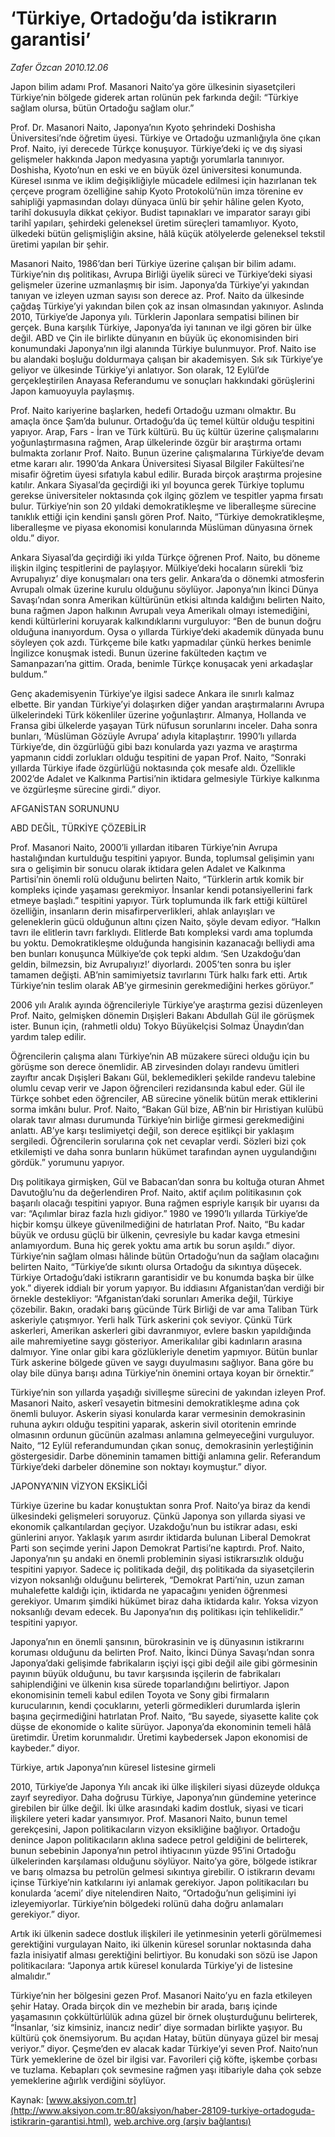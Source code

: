 # ‘Türkiye, Ortadoğu’da istikrarın garantisi’

*Zafer Özcan 2010.12.06*

<font class="agenda2NewsSpot">
 Japon bilim adamı Prof. Masanori Naito’ya göre ülkesinin siyasetçileri Türkiye’nin bölgede giderek artan rolünün pek farkında değil: “Türkiye sağlam olursa, bütün Ortadoğu sağlam olur.”
</font>
<font class="newsDetail">
 <p>
  <p class="MsoNormal">
   Prof. Dr. Masanori Naito, Japonya’nın Kyoto şehrindeki Doshisha Üniversitesi’nde öğretim üyesi. Türkiye ve Ortadoğu uzmanlığıyla öne çıkan Prof. Naito, iyi derecede Türkçe konuşuyor. Türkiye’deki iç ve dış siyasi gelişmeler hakkında Japon medyasına yaptığı yorumlarla tanınıyor. Doshisha, Kyoto’nun en eski ve en büyük özel üniversitesi konumunda. Küresel ısınma ve iklim değişikliğiyle mücadele edilmesi için hazırlanan tek çerçeve program özelliğine sahip Kyoto Protokolü’nün imza törenine ev sahipliği yapmasından dolayı dünyaca ünlü bir şehir hâline gelen Kyoto, tarihî dokusuyla dikkat çekiyor. Budist tapınakları ve imparator sarayı gibi tarihî yapıları, şehirdeki geleneksel üretim süreçleri tamamlıyor. Kyoto, ülkedeki bütün gelişmişliğin aksine, hâlâ küçük atölyelerde geleneksel tekstil üretimi yapılan bir şehir.
  </p>
  <p class="MsoNormal">
   Masanori Naito, 1986’dan beri Türkiye üzerine çalışan bir bilim adamı. Türkiye’nin dış politikası, Avrupa Birliği üyelik süreci ve Türkiye’deki siyasi gelişmeler üzerine uzmanlaşmış bir isim. Japonya’da Türkiye’yi yakından tanıyan ve izleyen uzman sayısı son derece az. Prof. Naito da ülkesinde çağdaş Türkiye’yi yakından bilen çok az insan olmasından yakınıyor. Aslında 2010, Türkiye’de Japonya yılı. Türklerin Japonlara sempatisi bilinen bir gerçek. Buna karşılık Türkiye, Japonya’da iyi tanınan ve ilgi gören bir ülke değil. ABD ve Çin ile birlikte dünyanın en büyük üç ekonomisinden biri konumundaki Japonya’nın ilgi alanında Türkiye bulunmuyor. Prof. Naito ise bu alandaki boşluğu doldurmaya çalışan bir akademisyen. Sık sık Türkiye’ye geliyor ve ülkesinde Türkiye’yi anlatıyor. Son olarak, 12 Eylül’de gerçekleştirilen Anayasa Referandumu ve sonuçları hakkındaki görüşlerini Japon kamuoyuyla paylaşmış.
  </p>
  <p class="MsoNormal">
   Prof. Naito kariyerine başlarken, hedefi Ortadoğu uzmanı olmaktır. Bu amaçla önce Şam’da bulunur. Ortadoğu’da üç temel kültür olduğu tespitini yapıyor. Arap, Fars - İran ve Türk kültürü. Bu üç kültür üzerine çalışmalarını yoğunlaştırmasına rağmen, Arap ülkelerinde özgür bir araştırma ortamı bulmakta zorlanır Prof. Naito. Bunun üzerine çalışmalarına Türkiye’de devam etme kararı alır. 1990’da Ankara Üniversitesi Siyasal Bilgiler Fakültesi’ne misafir öğretim üyesi sıfatıyla kabul edilir. Burada birçok araştırma projesine katılır. Ankara Siyasal’da geçirdiği iki yıl boyunca gerek Türkiye toplumu gerekse üniversiteler noktasında çok ilginç gözlem ve tespitler yapma fırsatı bulur. Türkiye’nin son 20 yıldaki demokratikleşme ve liberalleşme sürecine tanıklık ettiği için kendini şanslı gören Prof. Naito, “Türkiye demokratikleşme, liberalleşme ve piyasa ekonomisi konularında Müslüman dünyasına örnek oldu.” diyor.
   <span>
   </span>
  </p>
  <p class="MsoNormal">
   Ankara Siyasal’da geçirdiği iki yılda Türkçe öğrenen Prof. Naito, bu döneme ilişkin ilginç tespitlerini de paylaşıyor. Mülkiye’deki hocaların sürekli ‘biz Avrupalıyız’ diye konuşmaları ona ters gelir. Ankara’da o dönemki atmosferin Avrupalı olmak üzerine kurulu olduğunu söylüyor. Japonya’nın İkinci Dünya Savaşı’ndan sonra Amerikan kültürünün etkisi altında kaldığını belirten Naito, buna rağmen Japon halkının Avrupalı veya Amerikalı olmayı istemediğini, kendi kültürlerini koruyarak kalkındıklarını vurguluyor: “Ben de bunun doğru olduğuna inanıyordum. Oysa o yıllarda Türkiye’deki akademik dünyada bunu söyleyen çok azdı. Türkçeme bile katkı yapmadılar çünkü herkes benimle İngilizce konuşmak istedi. Bunun üzerine fakülteden kaçtım ve Samanpazarı’na gittim. Orada, benimle Türkçe konuşacak yeni arkadaşlar buldum.”
  </p>
  <p class="MsoNormal">
   Genç akademisyenin Türkiye’ye ilgisi sadece Ankara ile sınırlı kalmaz elbette. Bir yandan Türkiye’yi dolaşırken diğer yandan araştırmalarını Avrupa ülkelerindeki Türk kökenliler üzerine yoğunlaştırır. Almanya, Hollanda ve Fransa gibi ülkelerde yaşayan Türk nüfusun sorunlarını inceler. Daha sonra bunları, ‘Müslüman Gözüyle Avrupa’ adıyla kitaplaştırır. 1990’lı yıllarda Türkiye’de, din özgürlüğü gibi bazı konularda yazı yazma ve araştırma yapmanın ciddi zorlukları olduğu tespitini de yapan Prof. Naito, “Sonraki yıllarda Türkiye ifade özgürlüğü noktasında çok mesafe aldı. Özellikle 2002’de Adalet ve Kalkınma Partisi’nin iktidara gelmesiyle Türkiye kalkınma ve özgürleşme sürecine girdi.” diyor.
   <span>
   </span>
  </p>
  <p class="MsoNormal">
   AFGANİSTAN SORUNUNU
  </p>
  <p class="MsoNormal">
   ABD DEĞİL, TÜRKİYE ÇÖZEBİLİR
  </p>
  <p class="MsoNormal">
   Prof. Masanori Naito, 2000’li yıllardan itibaren Türkiye’nin Avrupa hastalığından kurtulduğu tespitini yapıyor. Bunda, toplumsal gelişimin yanı sıra o gelişimin bir sonucu olarak iktidara gelen Adalet ve Kalkınma Partisi’nin önemli rolü olduğunu belirten Naito, “Türklerin artık komik bir kompleks içinde yaşaması gerekmiyor. İnsanlar kendi potansiyellerini fark etmeye başladı.” tespitini yapıyor. Türk toplumunda ilk fark ettiği kültürel özelliğin, insanların derin misafirperverlikleri, ahlak anlayışları ve geleneklerin gücü olduğunun altını çizen Naito, şöyle devam ediyor. “Halkın tavrı ile elitlerin tavrı farklıydı. Elitlerde Batı kompleksi vardı ama toplumda bu yoktu. Demokratikleşme olduğunda hangisinin kazanacağı belliydi ama ben bunları konuşunca Mülkiye’de çok tepki aldım. ‘Sen Uzakdoğu’dan geldin, bilmezsin, biz Avrupalıyız!’ diyorlardı. 2005’ten sonra bu işler tamamen değişti. AB’nin samimiyetsiz tavırlarını Türk halkı fark etti. Artık Türkiye’nin teslim olarak AB’ye girmesinin gerekmediğini herkes görüyor.”
  </p>
  <p class="MsoNormal">
   2006 yılı Aralık ayında öğrencileriyle Türkiye’ye araştırma gezisi düzenleyen Prof. Naito, gelmişken dönemin Dışişleri Bakanı Abdullah Gül ile görüşmek ister. Bunun için, (rahmetli oldu) Tokyo Büyükelçisi Solmaz Ünaydın’dan yardım talep edilir.
  </p>
  <p class="MsoNormal">
   Öğrencilerin çalışma alanı Türkiye’nin AB müzakere süreci olduğu için bu görüşme son derece önemlidir. AB zirvesinden dolayı randevu ümitleri zayıftır ancak Dışişleri Bakanı Gül, beklemedikleri şekilde randevu talebine olumlu cevap verir ve Japon öğrencileri rezidansında kabul eder. Gül ile Türkçe sohbet eden öğrenciler, AB sürecine yönelik bütün merak ettiklerini sorma imkânı bulur. Prof. Naito, “Bakan Gül bize, AB’nin bir Hıristiyan kulübü olarak tavır alması durumunda Türkiye’nin birliğe girmesi gerekmediğini anlattı. AB’ye karşı teslimiyetçi değil, son derece eşitlikçi bir yaklaşım sergiledi. Öğrencilerin sorularına çok net cevaplar verdi. Sözleri bizi çok etkilemişti ve daha sonra bunların hükümet tarafından aynen uygulandığını gördük.” yorumunu yapıyor.
   <span>
   </span>
  </p>
  <p class="MsoNormal">
   Dış politikaya girmişken, Gül ve Babacan’dan sonra bu koltuğa oturan Ahmet Davutoğlu’nu da değerlendiren Prof. Naito, aktif açılım politikasının çok başarılı olacağı tespitini yapıyor. Buna rağmen espriyle karışık bir uyarısı da var: “Açılımlar biraz fazla hızlı gidiyor.” 1980 ve 1990’lı yıllarda Türkiye’de hiçbir komşu ülkeye güvenilmediğini de hatırlatan Prof. Naito, “Bu kadar büyük ve ordusu güçlü bir ülkenin, çevresiyle bu kadar kavga etmesini anlamıyordum. Buna hiç gerek yoktu ama artık bu sorun aşıldı.” diyor. Türkiye’nin sağlam olması hâlinde bütün Ortadoğu’nun da sağlam olacağını belirten Naito, “Türkiye’de sıkıntı olursa Ortadoğu da sıkıntıya düşecek. Türkiye Ortadoğu’daki istikrarın garantisidir ve bu konumda başka bir ülke yok.” diyerek iddialı bir yorum yapıyor. Bu iddiasını Afganistan’dan verdiği bir örnekle destekliyor: “Afganistan’daki sorunları Amerika değil, Türkiye çözebilir. Bakın, oradaki barış gücünde Türk Birliği de var ama Taliban Türk askeriyle çatışmıyor. Yerli halk Türk askerini çok seviyor. Çünkü Türk askerleri, Amerikan askerleri gibi davranmıyor, evlere baskın yapıldığında aile mahremiyetine saygı gösteriyor. Amerikalılar gibi kadınların arasına dalmıyor. Yine onlar gibi kara gözlükleriyle denetim yapmıyor. Bütün bunlar Türk askerine bölgede güven ve saygı duyulmasını sağlıyor. Bana göre bu olay bile dünya barışı adına Türkiye’nin önemini ortaya koyan bir örnektir.”
  </p>
  <p class="MsoNormal">
   Türkiye’nin son yıllarda yaşadığı sivilleşme sürecini de yakından izleyen Prof. Masanori Naito, askerî vesayetin bitmesini demokratikleşme adına çok önemli buluyor. Askerin siyasi konularda karar vermesinin demokrasinin ruhuna aykırı olduğu tespitini yaparak, askerin sivil otoritenin emrinde olmasının ordunun gücünün azalması anlamına gelmeyeceğini vurguluyor. Naito, “12 Eylül referandumundan çıkan sonuç, demokrasinin yerleştiğinin göstergesidir. Darbe döneminin tamamen bittiği anlamına gelir. Referandum Türkiye’deki darbeler dönemine son noktayı koymuştur.” diyor.
   <span>
   </span>
  </p>
  <p class="MsoNormal">
   JAPONYA’NIN VİZYON EKSİKLİĞİ
  </p>
  <p class="MsoNormal">
   Türkiye üzerine bu kadar konuştuktan sonra Prof. Naito’ya biraz da kendi ülkesindeki gelişmeleri soruyoruz. Çünkü Japonya son yıllarda siyasi ve ekonomik çalkantılardan geçiyor. Uzakdoğu’nun bu istikrar adası, eski günlerini arıyor. Yaklaşık yarım asırdır iktidarda bulunan Liberal Demokrat Parti son seçimde yerini Japon Demokrat Partisi’ne kaptırdı. Prof. Naito, Japonya’nın şu andaki en önemli probleminin siyasi istikrarsızlık olduğu tespitini yapıyor. Sadece iç politikada değil, dış politikada da siyasetçilerin vizyon noksanlığı olduğunu belirterek, “Demokrat Parti’nin, uzun zaman muhalefette kaldığı için, iktidarda ne yapacağını yeniden öğrenmesi gerekiyor. Umarım şimdiki hükümet biraz daha iktidarda kalır. Yoksa vizyon noksanlığı devam edecek. Bu Japonya’nın dış politikası için tehlikelidir.” tespitini yapıyor.
  </p>
  <p class="MsoNormal">
   Japonya’nın en önemli şansının, bürokrasinin ve iş dünyasının istikrarını koruması olduğunu da belirten Prof. Naito, İkinci Dünya Savaşı’ndan sonra Japonya’daki gelişimde fabrikaların işçiyi işçi gibi değil aile gibi görmesinin payının büyük olduğunu, bu tavır karşısında işçilerin de fabrikaları sahiplendiğini ve ülkenin kısa sürede toparlandığını belirtiyor. Japon ekonomisinin temeli kabul edilen Toyota ve Sony gibi firmaların kurucularının, kendi çocuklarını, yeterli görmedikleri durumlarda işlerin başına geçirmediğini hatırlatan Prof. Naito, “Bu sayede, siyasette kalite çok düşse de ekonomide o kalite sürüyor. Japonya’da ekonominin temeli hâlâ üretimdir. Üretim korunmalıdır. Üretimi kaybedersek Japon ekonomisi de kaybeder.” diyor.
  </p>
  <p class="MsoNormal">
   Türkiye, artık Japonya’nın küresel listesine girmeli
  </p>
  <p class="MsoNormal">
   2010, Türkiye’de Japonya Yılı ancak iki ülke ilişkileri siyasi düzeyde oldukça zayıf seyrediyor. Daha doğrusu Türkiye, Japonya’nın gündemine yeterince girebilen bir ülke değil. İki ülke arasındaki kadim dostluk, siyasi ve ticari ilişkilere yeteri kadar yansımıyor. Prof. Masanori Naito, bunun temel gerekçesini, Japon politikacıların vizyon eksikliğine bağlıyor. Ortadoğu denince Japon politikacıların aklına sadece petrol geldiğini de belirterek, bunun sebebinin Japonya’nın petrol ihtiyacının yüzde 95’ini Ortadoğu ülkelerinden karşılaması olduğunu söylüyor. Naito’ya göre, bölgede istikrar ve barış olmazsa bu petrolün gelmesi sıkıntıya girebilir. O istikrarın devamı içinse Türkiye’nin katkılarını iyi anlamak gerekiyor. Japon politikacıları bu konularda ‘acemi’ diye nitelendiren Naito, “Ortadoğu’nun gelişimini iyi izleyemiyorlar. Türkiye’nin bölgedeki rolünü daha doğru anlamaları gerekiyor.” diyor.
  </p>
  <p class="MsoNormal">
   Artık iki ülkenin sadece dostluk ilişkileri ile yetinmesinin yeterli görülmemesi gerektiğini vurgulayan Naito, iki ülkenin küresel sorunlar noktasında daha fazla inisiyatif alması gerektiğini belirtiyor. Bu konudaki son sözü ise Japon politikacılara: “Japonya artık küresel konularda Türkiye’yi de listesine almalıdır.”
  </p>
  <p class="MsoNormal">
   Türkiye’nin her bölgesini gezen Prof. Masanori Naito’yu en fazla etkileyen şehir Hatay. Orada birçok din ve mezhebin bir arada, barış içinde yaşamasının çokkültürlülük adına güzel bir örnek oluşturduğunu belirterek, “İnsanlar, ‘siz kimsiniz, inancız nedir’ diye sormadan birlikte yaşıyor. Bu kültürü çok önemsiyorum. Bu açıdan Hatay, bütün dünyaya güzel bir mesaj veriyor.” diyor. Çeşme’den ev alacak kadar Türkiye’yi seven Prof. Naito’nun Türk yemeklerine de özel bir ilgisi var. Favorileri çiğ köfte, işkembe çorbası ve tuzlama. Kebapları çok sevmesine rağmen yaşı itibariyle daha çok sebze yemeklerine ağırlık verdiğini söylüyor.
  </p>
 </p>
</font>

Kaynak: [www.aksiyon.com.tr](http://www.aksiyon.com.tr:80/aksiyon/haber-28109-turkiye-ortadoguda-istikrarin-garantisi.html), [web.archive.org (arşiv bağlantısı)](http://web.archive.org/web/20101211105516/http://www.aksiyon.com.tr:80/aksiyon/haber-28109-turkiye-ortadoguda-istikrarin-garantisi.html)
